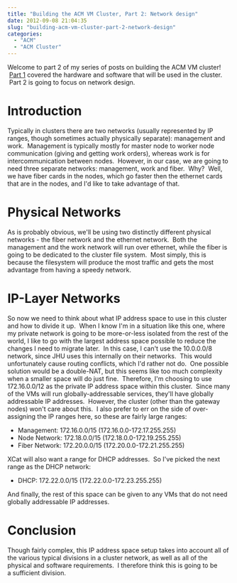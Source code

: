 ```yaml
---
title: "Building the ACM VM Cluster, Part 2: Network design"
date: 2012-09-08 21:04:35
slug: "building-acm-vm-cluster-part-2-network-design"
categories:
  - "ACM"
  - "ACM Cluster"
---
```


Welcome to part 2 of my series of posts on building the ACM VM cluster!  [Part 1](/2012/09/08/building-acm-vm-cluster-part-1/) covered the hardware and software that will be used in the cluster.  Part 2 is going to focus on network design.

# Introduction

Typically in clusters there are two networks (usually represented by IP ranges, though sometimes actually physically separate): management and work.  Management is typically mostly for master node to worker node communication (giving and getting work orders), whereas work is for intercommunication between nodes.  However, in our case, we are going to need three separate networks: management, work and fiber.  Why?  Well, we have fiber cards in the nodes, which go faster then the ethernet cards that are in the nodes, and I'd like to take advantage of that.

# Physical Networks

As is probably obvious, we'll be using two distinctly different physical networks - the fiber network and the ethernet network.  Both the management and the work network will run over ethernet, while the fiber is going to be dedicated to the cluster file system.  Most simply, this is because the filesystem will produce the most traffic and gets the most advantage from having a speedy network.

# IP-Layer Networks

So now we need to think about what IP address space to use in this cluster and how to divide it up.  When I know I'm in a situation like this one, where my private network is going to be more-or-less isolated from the rest of the world, I like to go with the largest address space possible to reduce the changes I need to migrate later.  In this case, I can't use the 10.0.0.0/8 network, since JHU uses this internally on their networks.  This would unfortunately cause routing conflicts, which I'd rather not do.  One possible solution would be a double-NAT, but this seems like too much complexity when a smaller space will do just fine.  Therefore, I'm choosing to use 172.16.0.0/12 as the private IP address space within this cluster.  Since many of the VMs will run globally-addressable services, they'll have globally addressable IP addresses.  However, the cluster (other than the gateway nodes) won't care about this.  I also prefer to err on the side of over-assigning the IP ranges here, so these are fairly large ranges:

*   Management: 172.16.0.0/15 (172.16.0.0-172.17.255.255)
*   Node Network: 172.18.0.0/15 (172.18.0.0-172.19.255.255)
*   Fiber Network: 172.20.0.0/15 (172.20.0.0-172.21.255.255)

XCat will also want a range for DHCP addresses.  So I've picked the next range as the DHCP network:

*   DHCP: 172.22.0.0/15 (172.22.0.0-172.23.255.255)

And finally, the rest of this space can be given to any VMs that do not need globally addressable IP addresses.

# Conclusion

Though fairly complex, this IP address space setup takes into account all of the various typical divisions in a cluster network, as well as all of the physical and software requirements.  I therefore think this is going to be a sufficient division.